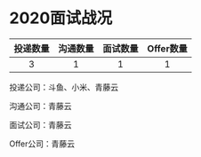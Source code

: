 # 2020面试战况



| 投递数量 | 沟通数量 | 面试数量 | Offer数量 |
| :------: | :------: | :------: | :-------: |
|    3     |    1     |    1     |     1     |

投递公司：斗鱼、小米、青藤云

沟通公司：青藤云

面试公司：青藤云

Offer公司：青藤云